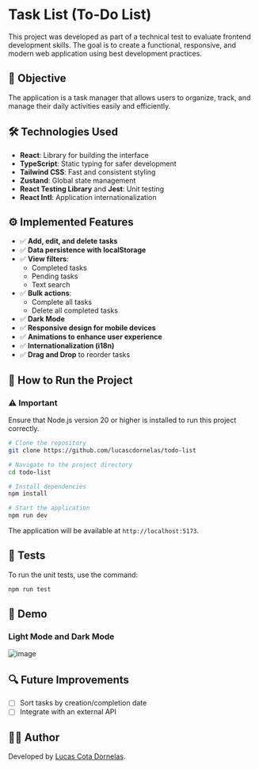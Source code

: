 # Task List (To-Do List)

This project was developed as part of a technical test to evaluate frontend development skills. The goal is to create a functional, responsive, and modern web application using best development practices.

## 🎯 Objective

The application is a task manager that allows users to organize, track, and manage their daily activities easily and efficiently.

## 🛠️ Technologies Used

- **React**: Library for building the interface
- **TypeScript**: Static typing for safer development
- **Tailwind CSS**: Fast and consistent styling
- **Zustand**: Global state management
- **React Testing Library** and **Jest**: Unit testing
- **React Intl**: Application internationalization

## ⚙️ Implemented Features

- ✅ **Add, edit, and delete tasks**
- ✅ **Data persistence with localStorage**
- ✅ **View filters**:
  - Completed tasks
  - Pending tasks
  - Text search
- ✅ **Bulk actions**:
  - Complete all tasks
  - Delete all completed tasks
- ✅ **Dark Mode**
- ✅ **Responsive design for mobile devices**
- ✅ **Animations to enhance user experience**
- ✅ **Internationalization (i18n)**
- ✅ **Drag and Drop** to reorder tasks

## 🚀 How to Run the Project

### ⚠️ Important

Ensure that Node.js version 20 or higher is installed to run this project correctly.

```bash
# Clone the repository
git clone https://github.com/lucascdornelas/todo-list

# Navigate to the project directory
cd todo-list

# Install dependencies
npm install

# Start the application
npm run dev
```


The application will be available at `http://localhost:5173`.

## 🧪 Tests

To run the unit tests, use the command:

```bash
npm run test
```

## 📸 Demo

### Light Mode and Dark Mode
![image](https://github.com/user-attachments/assets/787f54ca-0b03-46ba-b9d3-411a54d2d89f)


## 🔍 Future Improvements

- [ ] Sort tasks by creation/completion date
- [ ] Integrate with an external API

## 🧑‍💻 Author

Developed by [Lucas Cota Dornelas](https://github.com/lucascdornelas).

